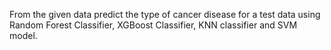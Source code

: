 From the given data predict the type of cancer disease for a test data using
Random Forest Classifier, XGBoost Classifier, KNN classifier and SVM model.

